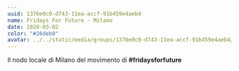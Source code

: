 ```yaml
---
uuid: 1376e0c0-d743-11ea-accf-91b459e4aeb4
name: Fridays For Future - Milano
date: 2020-03-02
color: "#26deb0"
avatar: ../../static/media/groups/1376e0c0-d743-11ea-accf-91b459e4aeb4/download.png
---
```


Il nodo locale di Milano del movimento di **#fridaysforfuture**

